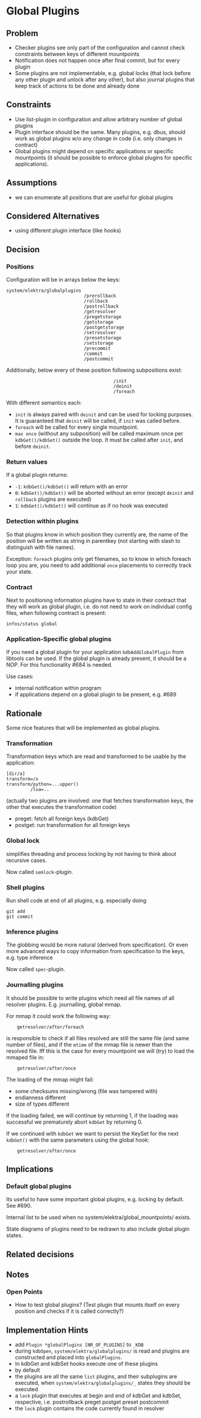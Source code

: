# Global Plugins

## Problem

- Checker plugins see only part of the configuration and cannot check
  constraints between keys of different mountpoints
- Notification does not happen once after final commit, but for every
  plugin
- Some plugins are not implementable, e.g. global locks (that lock
  before any other plugin and unlock after any other), but also
  journal plugins that keep track of actions to be done and already
  done

## Constraints

- Use list-plugin in configuration and allow arbitrary number of global plugins
- Plugin interface should be the same. Many plugins, e.g. dbus, should work
  as global plugins w/o any change in code (i.e. only changes
  in contract)
- Global plugins might depend on specific applications or specific
  mountpoints (it should be possible to enforce global plugins for specific
  applications).

## Assumptions

- we can enumerate all positions that are useful for global plugins

## Considered Alternatives

- using different plugin interface (like hooks)

## Decision

### Positions

Configuration will be in arrays below the keys:

    system/elektra/globalplugins
                                 /prerollback
                                 /rollback
                                 /postrollback
                                 /getresolver
                                 /pregetstorage
                                 /getstorage
                                 /postgetstorage
                                 /setresolver
                                 /presetstorage
                                 /setstorage
                                 /precommit
                                 /commit
                                 /postcommit

Additionally, below every of these position following subpositions
exist:

                                            /init
                                            /deinit
                                            /foreach

With different semantics each:

- `init` is always paired with `deinit` and can be used for locking purposes.
  It is guaranteed that `deinit` will be called, if `init` was called before.
- `foreach` will be called for every single mountpoint.
- `max once` (without any subposition) will be called maximum once per `kdbGet()/kdbSet()`
  outside the loop. It must be called after `init`, and before `deinit`.


### Return values

If a global plugin returns:

- `-1`: `kdbGet()/kdbSet()` will return with an error
- `0`: `kdbGet()/kdbSet()` will be aborted without an error
  (except `deinit` and `rollback` plugins are executed)
- `1`: `kdbGet()/kdbSet()` will continue as if no hook was
  executed


### Detection within plugins

So that plugins know in which position they currently are, the name of the position
will be written as string in parentkey (not starting with slash to distinguish with
file names).

Exception: `foreach` plugins only get filenames, so to know in which foreach
loop you are, you need to add additional `once` placements to correctly track your
state.


### Contract

Next to positioning information
plugins have to state in their contract that they will work as global plugin, i.e.
do not need to work on individual config files, when following contract
is present:

    infos/status global



### Application-Specific global plugins

If you need a global plugin for your application `kdbAddGlobalPlugin`
from libtools can be used. If the global plugin is already present,
it should be a NOP. For this functionality #684 is needed.

Use cases:

- internal notification within program
- if applications depend on a global plugin to be present, e.g. #689




## Rationale

Some nice features that will be implemented as global plugins.

### Transformation

Transformation keys which are read and transformed to be usable by the application:

    [dir/a]
    transform=/x
    transform/python=...upper()
             /lua=..

(actually two plugins are involved: one that fetches transformation keys, the other
 that executes the transformation code)


- preget: fetch all foreign keys (kdbGet)
- postget: run transformation for all foreign keys


### Global lock

simplifies threading and process locking by not having to think about
recursive cases.

Now called `semlock`-plugin.


### Shell plugins

Run shell code at end of all plugins, e.g. especially doing

    git add
    git commit


### Inference plugins

The globbing would be more natural (derived from specification).
Or even more advanced ways to copy information from specification to the keys, e.g. type inference

Now called `spec`-plugin.

### Journalling plugins

It should be possible to write plugins which need all file names of all resolver plugins.
E.g. journalling, global mmap.

For mmap it could work the following way:

        getresolver/after/foreach

is responsible to check if all files resolved are still the same file (and same number of files),
and if the `mtime` of the mmap file is newer than the resolved file.
Iff this is the case for every mountpoint we will (try) to load the mmaped file in:

        getresolver/after/once

The loading of the mmap might fail:

- some checksums missing/wrong (file was tampered with)
- endianness different
- size of types different

If the loading failed, we will continue by returning 1,
if the loading was successful we prematurely abort `kdbGet` by returning 0.

If we continued with `kdbGet` we want to persist the KeySet for
the next `kdbGet()` with the same parameters using the global hook:

        getresolver/after/once




## Implications

### Default global plugins

Its useful to have some important global plugins, e.g. locking by default.
See #690.

Internal list to be used when no system/elektra/global_mountpoints/ exists.

State diagrams of plugins need to be redrawn to also include global plugin
states.

## Related decisions

## Notes

### Open Points

- How to test global plugins? (Test plugin that mounts itself on every position and checks if it is called correctly?)

## Implementation Hints

- add `Plugin *globalPlugins [NR_OF_PLUGINS]` to `_KDB`
- during `kdbOpen`, `system/elektra/globalplugins/` is read and plugins are constructed and placed into `globalPlugins`.
- In kdbGet and kdbSet hooks execute one of these plugins
- by default
 - the plugins are all the same `list` plugins, and their subplugins are executed, when `system/elektra/globalplugins/_` states they should be executed
 - a `lock` plugin that executes at begin and end of kdbGet and kdbSet, respective, i.e.  postrollback preget postget preset postcommit
 - the `lock` plugin contains the code currently found in resolver

